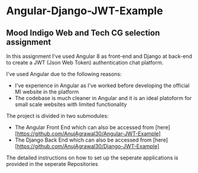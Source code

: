 # Angular-Django-JWT-Example
## Mood Indigo Web and Tech CG selection assignment
In this assignment I've used Angular 8 as front-end and Django at back-end to create a JWT (Json Web Token) authentication chat platform.

I've used Angular due to the following reasons:
- I've experience in Angular as I've worked before developing the official MI website in the platform
- The codebase is much cleaner in Angular and it is an ideal platoform for small scale websites with limited functionality

The project is divided in two submodules:
- The Angular Front End which can also be accessed from [here][https://github.com/AnujAgrawal30/Angular-JWT-Example]
- The Django Back End which can also be accessed from [here][https://github.com/AnujAgrawal30/Django-JWT-Example]

The detailed instructions on how to set up the seperate applications is provided in the seperate Repositories
